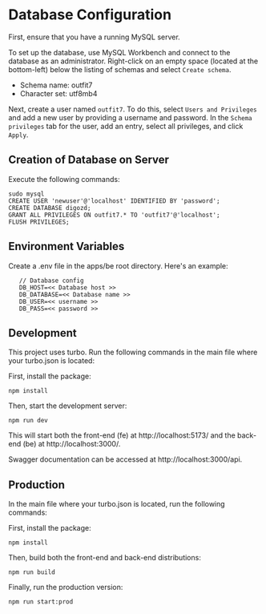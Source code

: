 # Database Configuration

First, ensure that you have a running MySQL server.

To set up the database, use MySQL Workbench and connect to the database as an administrator. Right-click on an empty space (located at the bottom-left) below the listing of schemas and select `Create schema`.

- Schema name: outfit7
- Character set: utf8mb4

Next, create a user named `outfit7`. To do this, select `Users and Privileges` and add a new user by providing a username and password. In the `Schema privileges` tab for the user, add an entry, select all privileges, and click `Apply`.

## Creation of Database on Server

Execute the following commands:

```
sudo mysql
CREATE USER 'newuser'@'localhost' IDENTIFIED BY 'password';
CREATE DATABASE digozd;
GRANT ALL PRIVILEGES ON outfit7.* TO 'outfit7'@'localhost';
FLUSH PRIVILEGES;
```


## Environment Variables

Create a .env file in the apps/be root directory. Here's an example:


```
   // Database config
   DB_HOST=<< Database host >>
   DB_DATABASE=<< Database name >>
   DB_USER=<< username >>
   DB_PASS=<< password >>
```


## Development

This project uses turbo. Run the following commands in the main file where your turbo.json is located:

First, install the package:

`npm install`

Then, start the development server:

`npm run dev`

This will start both the front-end (fe) at http://localhost:5173/ and the back-end (be) at http://localhost:3000/.

Swagger documentation can be accessed at http://localhost:3000/api.

## Production

In the main file where your turbo.json is located, run the following commands:

First, install the package:

`npm install`

Then, build both the front-end and back-end distributions:

`npm run build`

Finally, run the production version:

`npm run start:prod`
